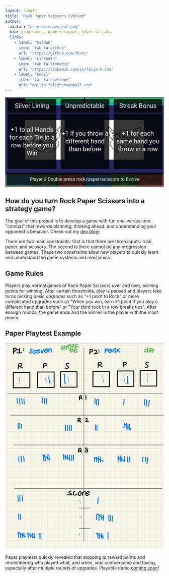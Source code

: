 ```yaml
---
layout: single
title: "Rock Paper Scissors Evolved"
author:
  avatar: "assets/images/cat.png"
  bio: programmer, game designer, lover of cats
  links:
    - label: "GitHub"
      icon: "fab fa-github"
      url: "https://github.com/fhchu"
    - label: "LinkedIn"
      icon: "fab fa-linkedin"
      url: "https://linkedin.com/in/felix-h-chu"
    - label: "Email"
      icon: "far fa-envelope"
      url: "mailto:felixhchu@gmail.com"
---
```

![RPS Advanced](/assets/images/rpsadvanced.png) 

## How do you turn Rock Paper Scissors into a strategy game?

The goal of this project is to develop a game with fun one-versus-one "combat" that rewards planning, thinking ahead, and understanding your opponent's behavior. Check out my [dev blog!](https://fchu.substack.com/)

There are two main constraints: first is that there are three inputs: rock, paper, and scissors. The second is there cannot be any progression between games. These two constraints allow new players to quickly learn and understand the game systems and mechanics.

## Game Rules

Players play normal games of Rock Paper Scissors over and over, earning points for winning. After certain thresholds, play is paused and players take turns picking basic upgrades such as "+1 point to Rock" or more complicated upgrades such as "When you win, earn +1 point if you play a different hand than before" or "Your third rock in a row breaks ties". After enough rounds, the game ends and the winner is the player with the most points.

## Paper Playtest Example
![RPS Paper Playtest](/assets/images/rpspaperplaytest.png)

Paper playtests quickly revealed that stopping to reward points and remembering who played what, and when, was cumbersome and taxing, especially after multiple rounds of upgrades. Playable demo [coming soon](https://fchu.itch.io/)!
